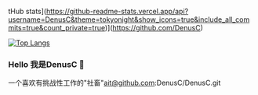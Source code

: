 tHub stats](https://github-readme-stats.vercel.app/api?username=DenusC&theme=tokyonight&show_icons=true&include_all_commits=true&count_private=true)](https://github.com/DenusC)

[![Top Langs](https://github-readme-stats.vercel.app/api/top-langs/?username=DenusC&theme=tokyonight&layout=compact)](https://github.com/DenusC)

### Hello 我是DenusC 👋

一个喜欢有挑战性工作的"社畜"ait@github.com:DenusC/DenusC.git
